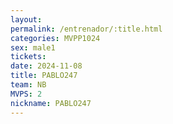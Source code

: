 ```yaml
---
layout: 
permalink: /entrenador/:title.html
categories: MVPP1024
sex: male1
tickets: 
date: 2024-11-08
title: PABLO247
team: NB
MVPS: 2
nickname: PABLO247
---
```

